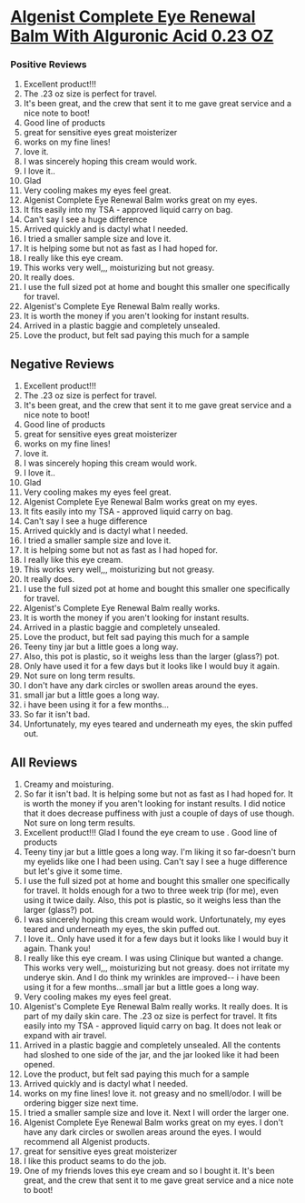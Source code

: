 # [Algenist Complete Eye Renewal Balm With Alguronic Acid 0.23 OZ](https://products.checkmycream.com/products/Algenist-Complete-Eye-Renewal-Balm-With-Alguronic-Acid-0.23-OZ.html)

### Positive Reviews

<ol>
      <li>Excellent product!!!</li>
      <li>The .23 oz size is perfect for travel.  </li>
      <li>It&#x27;s been great, and the crew that sent it to me gave great service and a nice note to boot!</li>
      <li>Good line of products</li>
      <li>great for sensitive eyes great moisterizer</li>
      <li>works on my fine lines!  </li>
      <li>love it.  </li>
      <li>I was sincerely hoping this cream would work.  </li>
      <li>I love it..</li>
      <li>Glad</li>
      <li>Very cooling makes my eyes feel great.</li>
      <li>Algenist Complete Eye Renewal Balm works great on my eyes.</li>
      <li>It fits easily into my TSA - approved liquid carry on bag.  </li>
      <li>Can&#x27;t say I see a huge difference</li>
      <li>Arrived quickly and is dactyl what I needed.</li>
      <li>I tried a smaller sample size and love it.  </li>
      <li>It is helping some but not as fast as I had hoped for.  </li>
      <li>I really like this eye cream.</li>
      <li>This works very well,,, moisturizing but not greasy.</li>
      <li>It really does.  </li>
      <li>I use the full sized pot at home and bought this smaller one specifically for travel.</li>
      <li>Algenist&#x27;s Complete Eye Renewal Balm really works.  </li>
      <li>It is worth the money if you aren&#x27;t looking for instant results.  </li>
      <li>Arrived in a plastic baggie and completely unsealed.</li>
      <li>Love the product, but felt sad paying this much for a sample</li>
</ol>


<h2>Negative Reviews</h2>
<ol>
<li> Excellent product!!!</li>
<li> The .23 oz size is perfect for travel.  </li>
<li> It&#x27;s been great, and the crew that sent it to me gave great service and a nice note to boot!</li>
<li> Good line of products</li>
<li> great for sensitive eyes great moisterizer</li>
<li> works on my fine lines!  </li>
<li> love it.  </li>
<li> I was sincerely hoping this cream would work.  </li>
<li> I love it..</li>
<li> Glad</li>
<li> Very cooling makes my eyes feel great.</li>
<li> Algenist Complete Eye Renewal Balm works great on my eyes.</li>
<li> It fits easily into my TSA - approved liquid carry on bag.  </li>
<li> Can&#x27;t say I see a huge difference</li>
<li> Arrived quickly and is dactyl what I needed.</li>
<li> I tried a smaller sample size and love it.  </li>
<li> It is helping some but not as fast as I had hoped for.  </li>
<li> I really like this eye cream.</li>
<li> This works very well,,, moisturizing but not greasy.</li>
<li> It really does.  </li>
<li> I use the full sized pot at home and bought this smaller one specifically for travel.</li>
<li> Algenist&#x27;s Complete Eye Renewal Balm really works.  </li>
<li> It is worth the money if you aren&#x27;t looking for instant results.  </li>
<li> Arrived in a plastic baggie and completely unsealed.</li>
<li> Love the product, but felt sad paying this much for a sample</li>
<li> Teeny tiny jar but a little goes a long way.</li>
<li> Also, this pot is plastic, so it weighs less than the larger (glass?) pot.</li>
<li> Only have used it for a few days but it looks like I would buy it again.  </li>
<li> Not sure on long term results.</li>
<li> I don&#x27;t have any dark circles or swollen areas around the eyes.</li>
<li> small jar but a little goes a long way.</li>
<li> i have been using it for a few months...</li>
<li> So far it isn&#x27;t bad.  </li>
<li> Unfortunately, my eyes teared and underneath my eyes, the skin puffed out.</li>
</ol>

<h2>All Reviews</h2>

<ol>
    <li> Creamy and moisturing.</li>
    <li> So far it isn&#x27;t bad.  It is helping some but not as fast as I had hoped for.  It is worth the money if you aren&#x27;t looking for instant results.  I did notice that it does decrease puffiness with just a couple of days of use though.  Not sure on long term results.</li>
    <li> Excellent product!!! Glad I found the eye cream to use . Good line of products</li>
    <li> Teeny tiny jar but a little goes a long way. I&#x27;m liking it so far-doesn&#x27;t burn my eyelids like one I had been using. Can&#x27;t say I see a huge difference but let&#x27;s give it some time.</li>
    <li> I use the full sized pot at home and bought this smaller one specifically for travel. It holds enough for a two to three week trip (for me), even using it twice daily. Also, this pot is plastic, so it weighs less than the larger (glass?) pot.</li>
    <li> I was sincerely hoping this cream would work.  Unfortunately, my eyes teared and underneath my eyes, the skin puffed out.</li>
    <li> I love it.. Only have used it for a few days but it looks like I would buy it again.  Thank you!</li>
    <li> I really like this eye cream. I was using Clinique but wanted a change. This works very well,,, moisturizing but not greasy. does not irritate my underye skin.  And I do think my wrinkles are improved-- i have been using it for a few months...small jar but a little goes a long way.</li>
    <li> Very cooling makes my eyes feel great.</li>
    <li> Algenist&#x27;s Complete Eye Renewal Balm really works.  It really does.  It is part of my daily skin care.  The .23 oz size is perfect for travel.  It fits easily into my TSA - approved liquid carry on bag.  It does not leak or expand with air travel.</li>
    <li> Arrived in a plastic baggie and completely unsealed. All the contents had sloshed to one side of the jar, and the jar looked like it had been opened.</li>
    <li> Love the product, but felt sad paying this much for a sample</li>
    <li> Arrived quickly and is dactyl what I needed.</li>
    <li> works on my fine lines!  love it.  not greasy and no smell/odor.  I will be ordering bigger size next time.</li>
    <li> I tried a smaller sample size and love it.  Next I will order the larger one.</li>
    <li> Algenist Complete Eye Renewal Balm works great on my eyes. I don&#x27;t have any dark circles or swollen areas around the eyes. I would recommend all Algenist products.</li>
    <li> great for sensitive eyes great moisterizer</li>
    <li> I like this product seams to do the job.</li>
    <li> One of my friends loves this eye cream and so I bought it.  It&#x27;s been great, and the crew that sent it to me gave great service and a nice note to boot!</li>
</ol>




